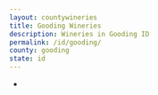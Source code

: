 ```yaml
---
layout: countywineries
title: Gooding Wineries
description: Wineries in Gooding ID
permalink: /id/gooding/
county: gooding
state: id
---
```

-
